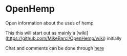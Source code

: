 OpenHemp
========

Open information about the uses of hemp

This this will start out as mainly a [wiki] (https://github.com/MikeBarcl/OpenHemp/wiki) initially

Chat and comments can be done through [here](https://github.com/MikeBarcl/OpenHemp/issues)
